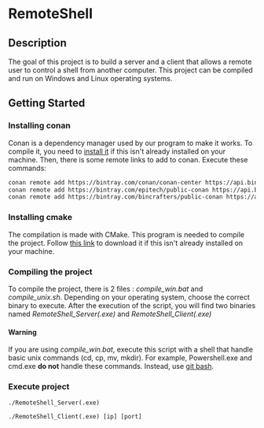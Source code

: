 # RemoteShell

## Description
The goal of this project is to build a server and a client that allows a remote user to control a shell from another computer.
This project can be compiled and run on Windows and Linux operating systems.

## Getting Started

### Installing conan
Conan is a dependency manager used by our program to make it works. To compile it, you need to [install it](https://conan.io/downloads.html) if this isn't already installed on your machine. Then, there is some remote links to add to conan. Execute these commands: 
```bash
conan remote add https://bintray.com/conan/conan-center https://api.bintray.com/conan/conan/conan-center
conan remote add https://bintray.com/epitech/public-conan https://api.bintray.com/conan/epitech/public-conan
conan remote add https://bintray.com/bincrafters/public-conan https://api.bintray.com/conan/bincrafters/public-conan
```

### Installing cmake
The compilation is made with CMake. This program is needed to compile the project. Follow [this link](https://cmake.org/install/) to download it if this isn't already installed on your machine.

### Compiling the project

To compile the project, there is 2 files : _compile_win.bat_ and _compile_unix.sh_. Depending on your operating system, choose the correct binary to execute.
After the execution of the script, you will find two binaries named _RemoteShell_Server(.exe)_ and _RemoteShell_Client(.exe)_

#### Warning
If you are using _compile_win.bat_, execute this script with a shell that handle basic unix commands (cd, cp, mv, mkdir). 
For example, Powershell.exe and cmd.exe **do not** handle these commands. Instead, use [git bash](https://git-scm.com/downloads).

### Execute project
```
./RemoteShell_Server(.exe)
```

```
./RemoteShell_Client(.exe) [ip] [port]
```
